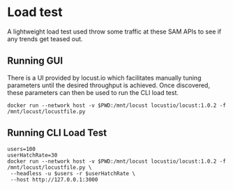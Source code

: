 # Load test

A lightweight load test used throw some traffic at these SAM APIs to see if any trends get teased out.

## Running GUI

There is a UI provided by locust.io which facilitates manually tuning parameters until the desired throughput is achieved.
Once discovered, these parameters can then be used to run the CLI load test.

```shell script
docker run --network host -v $PWD:/mnt/locust locustio/locust:1.0.2 -f /mnt/locust/locustfile.py
```

## Running CLI Load Test

```shell script
users=100
userHatchRate=30
docker run --network host -v $PWD:/mnt/locust locustio/locust:1.0.2 -f /mnt/locust/locustfile.py \
 --headless -u $users -r $userHatchRate \
 --host http://127.0.0.1:3000
```